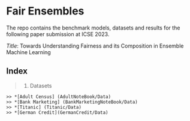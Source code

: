 # Fair Ensembles
The repo contains the benchmark models, datasets and results for the following paper submission at ICSE 2023.

*Title*: Towards Understanding Fairness and its Composition in Ensemble Machine Learning

## Index

> 1. Datasets
	
	>> *[Adult Census] (AdultNoteBook/Data)
	>> *[Bank Marketing] (BankMarketingNoteBook/Data)
	>> *[Titanic] (Titanic/Data)
	>> *[German Credit](GermanCredit/Data)